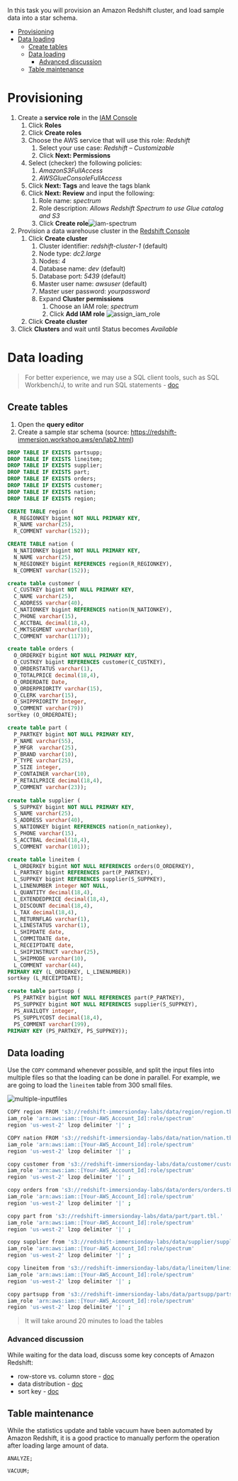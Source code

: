 In this task you will provision an Amazon Redshift cluster, and load sample data into a star schema.

- [Provisioning](#provisioning)
- [Data loading](#data-loading)
  - [Create tables](#create-tables)
  - [Data loading](#data-loading-1)
    - [Advanced discussion](#advanced-discussion)
  - [Table maintenance](#table-maintenance)

# Provisioning

1. Create a **service role** in the [IAM Console](https://console.aws.amazon.com/iam/home)
   1.  Click **Roles**
   2.  Click **Create roles**
   3.  Choose the AWS service that will use this role: *Redshift*
       1.  Select your use case: *Redshift – Customizable*
       2.  Click **Next: Permissions**
   4.  Select (checker) the following policies:
       1.  *AmazonS3FullAccess*
       2.  *AWSGlueConsoleFullAccess*
   5.  Click **Next: Tags** and leave the tags blank
   6.  Click **Next: Review** and input the following:
       1.  Role name: *spectrum*
       2.  Role description: *Allows Redshift Spectrum to use Glue catalog and S3*
       3.  Click **Create role**![iam-spectrum](images/iam-spectrum.png)
2.  Provision a data warehouse cluster in the [Redshift Console](https://console.aws.amazon.com/redshiftv2/)
    1.  Click **Create cluster**
        1.  Cluster identifier: *redshift-cluster-1* (default)
        2.  Node type: *dc2.large*
        3.  Nodes: *4*
        4.  Database name: *dev* (default)
        5.  Database port: *5439* (default)
        6.  Master user name: *awsuser* (default)
        7.  Master user password: *yourpassword*
        8.  Expand **Cluster permissions**
            1.  Choose an IAM role: *spectrum*
            2.  Click **Add IAM role**
![assign_iam_role](images/assign_iam_role.png)
    2.  Click **Create cluster**
3.  Click **Clusters** and wait until Status becomes *Available*

# Data loading

> For better experience, we may use a SQL client tools, such as SQL Workbench/J, to write and run SQL statements - [doc](https://docs.aws.amazon.com/redshift/latest/mgmt/connecting-using-workbench.html)

## Create tables

1. Open the **query editor**
2. Create a sample star schema (source: https://redshift-immersion.workshop.aws/en/lab2.html)

```sql
DROP TABLE IF EXISTS partsupp;
DROP TABLE IF EXISTS lineitem;
DROP TABLE IF EXISTS supplier;
DROP TABLE IF EXISTS part;
DROP TABLE IF EXISTS orders;
DROP TABLE IF EXISTS customer;
DROP TABLE IF EXISTS nation;
DROP TABLE IF EXISTS region;

CREATE TABLE region (
  R_REGIONKEY bigint NOT NULL PRIMARY KEY,
  R_NAME varchar(25),
  R_COMMENT varchar(152));

CREATE TABLE nation (
  N_NATIONKEY bigint NOT NULL PRIMARY KEY,
  N_NAME varchar(25),
  N_REGIONKEY bigint REFERENCES region(R_REGIONKEY),
  N_COMMENT varchar(152));

create table customer (
  C_CUSTKEY bigint NOT NULL PRIMARY KEY,
  C_NAME varchar(25),
  C_ADDRESS varchar(40),
  C_NATIONKEY bigint REFERENCES nation(N_NATIONKEY),
  C_PHONE varchar(15),
  C_ACCTBAL decimal(18,4),
  C_MKTSEGMENT varchar(10),
  C_COMMENT varchar(117));

create table orders (
  O_ORDERKEY bigint NOT NULL PRIMARY KEY,
  O_CUSTKEY bigint REFERENCES customer(C_CUSTKEY),
  O_ORDERSTATUS varchar(1),
  O_TOTALPRICE decimal(18,4),
  O_ORDERDATE Date,
  O_ORDERPRIORITY varchar(15),
  O_CLERK varchar(15),
  O_SHIPPRIORITY Integer,
  O_COMMENT varchar(79))
sortkey (O_ORDERDATE);

create table part (
  P_PARTKEY bigint NOT NULL PRIMARY KEY,
  P_NAME varchar(55),
  P_MFGR  varchar(25),
  P_BRAND varchar(10),
  P_TYPE varchar(25),
  P_SIZE integer,
  P_CONTAINER varchar(10),
  P_RETAILPRICE decimal(18,4),
  P_COMMENT varchar(23));
  
create table supplier (
  S_SUPPKEY bigint NOT NULL PRIMARY KEY,
  S_NAME varchar(25),
  S_ADDRESS varchar(40),
  S_NATIONKEY bigint REFERENCES nation(n_nationkey),
  S_PHONE varchar(15),
  S_ACCTBAL decimal(18,4),
  S_COMMENT varchar(101));                                      

create table lineitem (
  L_ORDERKEY bigint NOT NULL REFERENCES orders(O_ORDERKEY),
  L_PARTKEY bigint REFERENCES part(P_PARTKEY),
  L_SUPPKEY bigint REFERENCES supplier(S_SUPPKEY),
  L_LINENUMBER integer NOT NULL,
  L_QUANTITY decimal(18,4),
  L_EXTENDEDPRICE decimal(18,4),
  L_DISCOUNT decimal(18,4),
  L_TAX decimal(18,4),
  L_RETURNFLAG varchar(1),
  L_LINESTATUS varchar(1),
  L_SHIPDATE date,
  L_COMMITDATE date,
  L_RECEIPTDATE date,
  L_SHIPINSTRUCT varchar(25),
  L_SHIPMODE varchar(10),
  L_COMMENT varchar(44),
PRIMARY KEY (L_ORDERKEY, L_LINENUMBER))
sortkey (L_RECEIPTDATE);

create table partsupp (
  PS_PARTKEY bigint NOT NULL REFERENCES part(P_PARTKEY),
  PS_SUPPKEY bigint NOT NULL REFERENCES supplier(S_SUPPKEY),
  PS_AVAILQTY integer,
  PS_SUPPLYCOST decimal(18,4),
  PS_COMMENT varchar(199),
PRIMARY KEY (PS_PARTKEY, PS_SUPPKEY));
```

## Data loading

Use the `COPY` command whenever possible, and split the input files into multiple files so that the loading can be done in parallel. For example, we are going to load the `lineitem` table from 300 small files.

![multiple-inputfiles](images/multiple-inputfiles.png)

```bash
COPY region FROM 's3://redshift-immersionday-labs/data/region/region.tbl.lzo'
iam_role 'arn:aws:iam::[Your-AWS_Account_Id]:role/spectrum'
region 'us-west-2' lzop delimiter '|' ;

COPY nation FROM 's3://redshift-immersionday-labs/data/nation/nation.tbl.'
iam_role 'arn:aws:iam::[Your-AWS_Account_Id]:role/spectrum'
region 'us-west-2' lzop delimiter '|' ;

copy customer from 's3://redshift-immersionday-labs/data/customer/customer.tbl.'
iam_role 'arn:aws:iam::[Your-AWS_Account_Id]:role/spectrum'
region 'us-west-2' lzop delimiter '|' ;

copy orders from 's3://redshift-immersionday-labs/data/orders/orders.tbl.'
iam_role 'arn:aws:iam::[Your-AWS_Account_Id]:role/spectrum'
region 'us-west-2' lzop delimiter '|' ;

copy part from 's3://redshift-immersionday-labs/data/part/part.tbl.'
iam_role 'arn:aws:iam::[Your-AWS_Account_Id]:role/spectrum'
region 'us-west-2' lzop delimiter '|' ;

copy supplier from 's3://redshift-immersionday-labs/data/supplier/supplier.json' manifest
iam_role 'arn:aws:iam::[Your-AWS_Account_Id]:role/spectrum'
region 'us-west-2' lzop delimiter '|' ;

copy lineitem from 's3://redshift-immersionday-labs/data/lineitem/lineitem.tbl.'
iam_role 'arn:aws:iam::[Your-AWS_Account_Id]:role/spectrum'
region 'us-west-2' lzop delimiter '|' ;

copy partsupp from 's3://redshift-immersionday-labs/data/partsupp/partsupp.tbl.'
iam_role 'arn:aws:iam::[Your-AWS_Account_Id]:role/spectrum'
region 'us-west-2' lzop delimiter '|' ;
```

> It will take around 20 minutes to load the tables

### Advanced discussion
While waiting for the data load, discuss some key concepts of Amazon Redshift:
* row-store vs. column store - [doc](https://docs.aws.amazon.com/redshift/latest/dg/c_columnar_storage_disk_mem_mgmnt.html)
* data distribution - [doc](https://docs.aws.amazon.com/redshift/latest/dg/t_Distributing_data.html)
* sort key - [doc](https://docs.aws.amazon.com/redshift/latest/dg/t_Sorting_data.html)

## Table maintenance

While the statistics update and table vacuum have been automated by Amazon Redshift, it is a good practice to manually perform the operation after loading large amount of data.

```
ANALYZE;

VACUUM;
```
